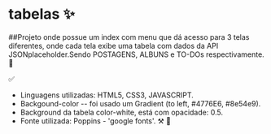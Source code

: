 # tabelas ✨

##Projeto onde possue um index com menu que dá acesso para 3 telas diferentes, onde cada tela exibe uma tabela com dados da API JSONplaceholder.Sendo POSTAGENS, ALBUNS e TO-DOs respectivamente. 🎲

✅
 - Linguagens utilizadas: HTML5, CSS3, JAVASCRIPT.
 - Backgound-color -- foi usado um Gradient (to left, #4776E6, #8e54e9).
 - Background da tabela color-white, está com opacidade: 0.5.
 - Fonte utilizada: Poppins - 'google fonts'.
⚒️ 💜

